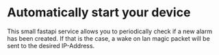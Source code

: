 # Automatically start your device
This small fastapi service allows you to periodically check if a new alarm has been created. If that is the case, a wake on lan magic packet will be sent to the desired IP-Address.
